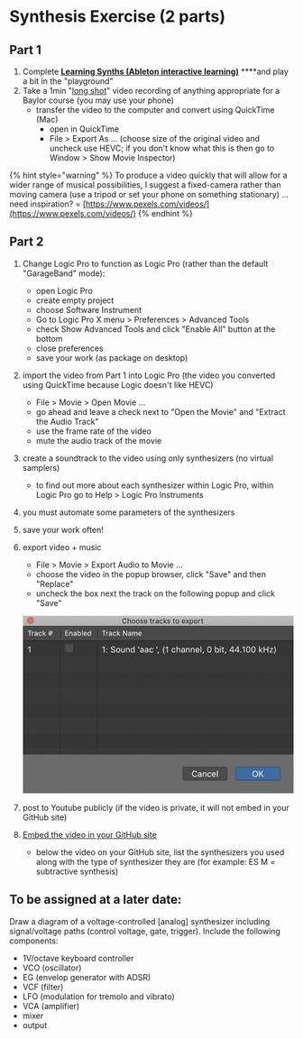 # Synthesis Exercise \(2 parts\)

## Part 1

1. Complete [**Learning Synths \(Ableton interactive learning\)**](https://learningsynths.ableton.com/) ****and play a bit in the "playground"
2. Take a 1min "[long shot](https://en.wikipedia.org/wiki/Long_take)" video recording of anything appropriate for a Baylor course \(you may use your phone\)
   * transfer the video to the computer and convert using QuickTime \(Mac\)
     * open in QuickTime
     * File &gt; Export As ... \(choose size of the original video and uncheck use HEVC; if you don't know what this is then go to Window &gt; Show Movie Inspector\)

{% hint style="warning" %}
To produce a video quickly that will allow for a wider range of musical possibilities, I suggest a fixed-camera rather than moving camera \(use a tripod or set your phone on something stationary\) ... need inspiration? = [https://www.pexels.com/videos/](https://www.pexels.com/videos/)
{% endhint %}

## Part 2

1. Change Logic Pro to function as Logic Pro \(rather than the default "GarageBand" mode\):
   * open Logic Pro
   * create empty project
   * choose Software Instrument
   * Go to Logic Pro X menu &gt; Preferences &gt; Advanced Tools
   * check Show Advanced Tools and click "Enable All" button at the bottom
   * close preferences
   * save your work \(as package on desktop\)
2. import the video from Part 1 into Logic Pro \(the video you converted using QuickTime because Logic doesn't like HEVC\)
   * File &gt; Movie &gt; Open Movie ...
   * go ahead and leave a check next to "Open the Movie" and "Extract the Audio Track"
   * use the frame rate of the video
   * mute the audio track of the movie
3. create a soundtrack to the video using only synthesizers \(no virtual samplers\)
   * to find out more about each synthesizer within Logic Pro, within Logic Pro go to Help &gt; Logic Pro Instruments
4. you must automate some parameters of the synthesizers
5. save your work often!
6. export video + music

   * File &gt; Movie &gt; Export Audio to Movie ...
   * choose the video in the popup browser, click "Save" and then "Replace"
   * uncheck the box next the track on the following popup and click "Save"

   ![](../../.gitbook/assets/screen-shot-2020-01-27-at-12.18.23-pm.png) 

7. post to Youtube publicly \(if the video is private, it will not embed in your GitHub site\)
8. [Embed the video in your GitHub site](https://github.com/etianen/html5media/wiki/embedding-video)
   * below the video on your GitHub site, list the synthesizers you used along with the type of synthesizer they are \(for example: ES M = subtractive synthesis\)

## To be assigned at a later date:

Draw a diagram of a voltage-controlled \[analog\] synthesizer including signal/voltage paths \(control voltage, gate, trigger\). Include the following components: 

* 1V/octave keyboard controller
* VCO \(oscillator\)
* EG \(envelop generator with ADSR\)
* VCF \(filter\)
* LFO \(modulation for tremolo and vibrato\)
* VCA \(amplifier\)
* mixer
* output






